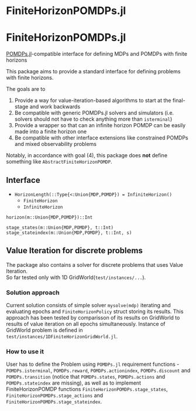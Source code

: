 # FiniteHorizonPOMDPs.jl


# FiniteHorizonPOMDPs.jl
[POMDPs.jl](https://github.com/JuliaPOMDP/POMDPs.jl)-compatible interface for defining MDPs and POMDPs with finite horizons

This package aims to provide a standard interface for defining problems with finite horizons.

The goals are to
1. Provide a way for value-iteration-based algorithms to start at the final-stage and work backwards
2. Be compatible with generic POMDPs.jl solvers and simulators (i.e. solvers should not have to check anything more than `isterminal`)
3. Provide a wrapper so that can an infinite horizon POMDP can be easily made into a finite horizon one
4. Be compatible with other interface extensions like constrained POMDPs and mixed observability problems

Notably, in accordance with goal (4), this package does **not** define something like `AbstractFiniteHorizonPOMDP`.

## Interface

- `HorizonLength(::Type{<:Union{MDP,POMDP}) = InfiniteHorizon()`
  - `FiniteHorizon`
  - `InfiniteHorizon`

`horizon(m::Union{MDP,POMDP})::Int`

`stage_states(m::Union{MDP,POMDP}, t::Int)`
`stage_stateindex(m::Union{MDP,POMDP}, t::Int, s)`

## Value Iteration for discrete problems

The package also contains a solver for discrete problems that uses Value Iteration.  
So far tested only with 1D GridWorld(`test/instances/...`).  

### Solution approach

 Current solution consists of simple solver `mysolve(mdp)` iterating and evaluating epochs and `FiniteHorizonPolicy` struct storing its results. This approach has been tested by comparisson of its results on GridWorld to results of value iteration on all epochs simultaneously. Instance of GridWorld problem is defined in `test/instances/1DFiniteHorizonGridWorld.jl`.

### How to use it

 User has to define the Problem using `POMDPs.jl` requirement functions - `POMDPs.isterminal`, `POMDPs.reward`, `POMDPs.actionindex`, `POMDPs.discount` and `POMDPs.transition` (notice that `POMDPs.states`, `POMDPs.actions` and `POMDPs.stateindex` are missing), as well as to implement FiniteHorizonPOMDP functions `FiniteHorizonPOMDPs.stage_states`, `FiniteHorizonPOMDPs.stage_actions` and `FiniteHorizonPOMDPs.stage_stateindex`.
